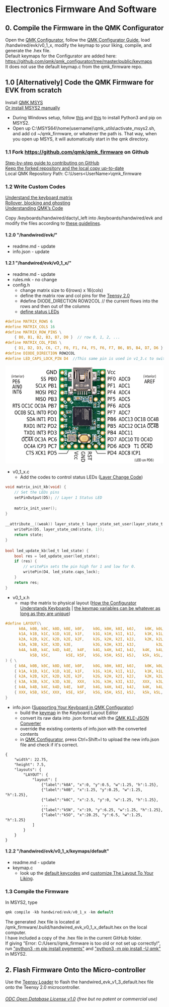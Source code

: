 # Electronics Firmware And Software

## 0. Compile the Firmware in the QMK Configurator 
Open the [QMK Configurator](https://config.qmk.fm/#/handwired/evk/v1_3/LAYOUT), follow the [QMK Configurator Guide](https://docs.qmk.fm/#/newbs_building_firmware_configurator), load /handwired/evk/v0_1_x, modify the keymap to your liking, compile, and generate the .hex file.  
Default keymaps for the Configurator are added here: https://github.com/qmk/qmk_configurator/tree/master/public/keymaps  
It does not use the default keymap.c from the qmk_firmware repo.  

## 1.0 [Alternatively] Code the QMK Firmware for EVK from scratch
Install [QMK MSYS](https://beta.docs.qmk.fm/tutorial/newbs_getting_started)  
[Or install MSYS2 manually](https://docs.qmk.fm/#/newbs_getting_started)  
* During Windows setup, follow [this](https://stackoverflow.com/questions/41932407/which-python-should-i-install-and-how-when-using-msys2) and [this](https://stackoverflow.com/questions/48087004/installing-pip-on-msys) to install Python3 and pip on MSYS2.  
* Open up C:\MSYS64\home\(username)\qmk_utils\activate_msys2.sh, and add cd ~/qmk_firmware, or whatever the path is. That way, when you open up MSYS, it will automatically start in the qmk directory.

### 1.1 Fork https://github.com/qmk/qmk_firmware on Github
[Step-by-step guide to contributing on GitHub](https://www.dataschool.io/how-to-contribute-on-github/)  
[Keep the forked repository and the local copy up-to-date](https://www.earthdatascience.org/courses/intro-to-earth-data-science/git-github/github-collaboration/update-github-repositories-with-changes-by-others/)   
Local QMK Repository Path: C:\Users\<UserName>\qmk_firmware  

### 1.2 Write Custom Codes
[Understand the keyboard matrix](https://www.dribin.org/dave/keyboard/one_html/)   
[Rollover, blocking and ghosting](https://deskthority.net/wiki/Rollover,_blocking_and_ghosting)   
[Understanding QMK’s Code](https://docs.qmk.fm/#/understanding_qmk?id=matrix-to-physical-layout-map)   
  
Copy /keyboards/handwired/dactyl_left into /keyboards/handwired/evk and modify the files according to [these guidelines](https://docs.qmk.fm/#/hardware_keyboard_guidelines?id=custom-keyboard-programming).  
  
#### 1.2.0 "/handwired/evk/"
* readme.md - update   
* info.json - update 

#### 1.2.1 "/handwired/evk/v0_1_x/"    
* readme.md - update   
* rules.mk - no change  
* config.h  
  * change matrix size to 6(rows) x 16(cols) 
  * define the matrix row and col pins for the [Teensy 2.0](https://www.pjrc.com/teensy/pinout.html)
  * #define DIODE_DIRECTION ROW2COL // the current flows into the rows and then out of the columns  
  * [define status LEDs](https://docs.qmk.fm/#/feature_led_indicators?id=configuration-options)
```c
#define MATRIX_ROWS 6
#define MATRIX_COLS 16
#define MATRIX_ROW_PINS \
    { B0, B1, B2, B3, B7, D0 }  // row 0, 1, 2, ...
#define MATRIX_COL_PINS \
    { D1, D2, D3, C6, C7, F0, F1, F4, F5, F6, F7, B6, B5, B4, D7, D6 }  // column 0, 1, 2, 3, ...
#define DIODE_DIRECTION ROW2COL
#define LED_CAPS_LOCK_PIN D4  //This same pin is used in v1_3.c to switch the LED on/off
```  
![Teensy 2.0 Pinout in C Language](pinout2a.png)

* v0_1_x.c
  * Add the codes to control status LEDs ([Layer Change Code](https://docs.qmk.fm/#/custom_quantum_functions?id=layer-change-code))
```c
void matrix_init_kb(void) {
    // Set the LEDs pins
    setPinOutput(D5); // Layer 1 Status LED

    matrix_init_user();
}

__attribute__((weak)) layer_state_t layer_state_set_user(layer_state_t state) {
    writePin(D5, layer_state_cmd(state, 1));
    return state;
}

bool led_update_kb(led_t led_state) {
    bool res = led_update_user(led_state);
    if (res) {
        // writePin sets the pin high for 1 and low for 0.
        writePin(D4, led_state.caps_lock);
    }
    return res;
}
```

* v0_1_x.h    
  * map the matrix to physical layout ([How the Configurator Understands Keyboards](https://docs.qmk.fm/#/reference_configurator_support?id=how-the-configurator-understands-keyboards) | [the keymap variables can be whatever as long as they are unique](https://www.reddit.com/r/olkb/comments/42ohxz/crazy_columns_and_tons_of_keys_with_qmk/?utm_source=amp&utm_medium=&utm_content=post_body))
```c
#define LAYOUT(\
      k0A, k0B, k0C, k0D, k0E, k0F,    k0G, k0H, k0I, k0J,    k0K, k0L, k0M, k0N, k0O, k0P, \
      k1A, k1B, k1C, k1D, k1E, k1F,    k1G, k1H, k1I, k1J,    k1K, k1L, k1M, k1N, k1O, k1P, \
      k2A, k2B, k2C, k2D, k2E, k2F,    k2G, k2H, k2I, k2J,    k2K, k2L, k2M, k2N, k2O, k2P, \
      k3A, k3B, k3C, k3D, k3E,         k3G, k3H, k3I, k3J,         k3L, k3M, k3N, k3O, k3P, \
      k4A, k4B, k4C, k4D, k4E,  k4F,   k4G, k4H, k4I, k4J,   k4K,  k4L, k4M, k4N, k4O, k4P, \
           k5B, k5C,       k5E, k5F,   k5G, k5H, k5I, k5J,   k5k, k5L,       k5N, k5O       \
) { \
    { k0A, k0B, k0C, k0D, k0E, k0F,    k0G, k0H, k0I, k0J,    k0K, k0L, k0M, k0N, k0O, k0P }, \
    { k1A, k1B, k1C, k1D, k1E, k1F,    k1G, k1H, k1I, k1J,    k1K, k1L, k1M, k1N, k1O, k1P }, \
    { k2A, k2B, k2C, k2D, k2E, k2F,    k2G, k2H, k2I, k2J,    k2K, k2L, k2M, k2N, k2O, k2P }, \
    { k3A, k3B, k3C, k3D, k3E,  XXX,   k3G, k3H, k3I, k3J,   XXX,  k3L, k3M, k3N, k3O, k3P }, \
    { k4A, k4B, k4C, k4D, k4E,  k4F,   k4G, k4H, k4I, k4J,   k4K,  k4L, k4M, k4N, k4O, k4P }, \
    { XXX, k5B, k5C, XXX,  k5E, k5F,   k5G, k5H, k5I, k5J,   k5k, k5L,  XXX, k5N, k5O, XXX }  \
}
```

* info.json ([Supporting Your Keyboard in QMK Configurator](https://docs.qmk.fm/#/reference_configurator_support))
  * build the [keymap](../Keymap) in the Keyboard Layout Editor
  * convert its raw data into .json format with the [QMK KLE-JSON Converter](https://qmk.fm/converter/) 
  * override the existing contents of info.json with the converted contents 
  * in [QMK Configurator](https://config.qmk.fm/), press Ctrl+Shift+I to upload the new info.json file and check if it's correct.
```
{
    "width": 22.75,
    "height": 7.5,
    "layouts": {
        "LAYOUT": {
            "layout": [
                {"label":"k0A", "x":0, "y":0.5, "w":1.25, "h":1.25},
                {"label":"k0B", "x":1.25, "y":0.25, "w":1.25, "h":1.25},
                {"label":"k0C", "x":2.5, "y":0, "w":1.25, "h":1.25},
                ...
                {"label":"k5N", "x":19, "y":6.25, "w":1.25, "h":1.25},
                {"label":"k5O", "x":20.25, "y":6.5, "w":1.25, "h":1.25}
            ]
        }
    }
}
```

#### 1.2.2 "/handwired/evk/v0_1_x/keymaps/default"
* readme.md - update
* keymap.c 
  * look up the [default keycodes](https://docs.qmk.fm/#/faq_keymap?id=what-are-the-default-keycodes) and [customize The Layout To Your Liking](https://docs.qmk.fm/#/newbs_building_firmware?id=customize-the-layout-to-your-liking).  

### 1.3 Compile the Firmware 
In MSYS2, type
```c
qmk compile -kb handwired/evk/v0_1_x -km default
```
The generated .hex file is located at /qmk_firmware/.build/handwired_evk_v0_1_x_default.hex on the local computer.  
I have included a copy of the .hex file in the current GitHub folder.     
If giving "Error: C:/Users/<UserName>/qmk_firmware is too old or not set up correctly!", run ["python3 -m pip install pygments"](https://github.com/qmk/qmk_firmware/issues/10602) and ["python3 -m pip install -U qmk"](https://github.com/qmk/qmk_firmware/issues/10602) in MSYS2.  
  

## 2. Flash Firmware Onto the Micro-controller
Use the [Teensy Loader](https://www.pjrc.com/teensy/loader_win10.html) to flash the handwired_evk_v1_3_default.hex file onto the Teensy 2.0 microcontroller.

    





###### [ODC Open Database License v1.0](https://choosealicense.com/appendix/)  (free but no patent or commercial use)